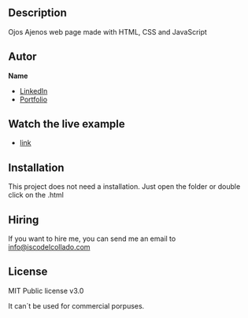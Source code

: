 ## Description

Ojos Ajenos web page made with HTML, CSS and JavaScript

## Autor
**Name**

* [LinkedIn](https://www.linkedin.com/in/franciscodelcollados/)
* [Portfolio](https://iscodelcollado.com)

## Watch the live example
- [link](https://pakolalo.github.io/ojos_ajenos/)

## Installation

This project does not need a installation. Just open the folder or double click on the .html

## Hiring 

If you want to hire me, you can send me an email to info@iscodelcollado.com

## License 

MIT Public license v3.0

It can´t be used for commercial porpuses.
